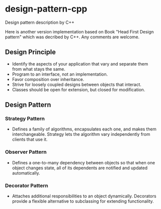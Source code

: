 # design-pattern-cpp
Design pattern description by C++

Here is another version implementation based on Book "Head First Design pattern" which was decribed by C++.
Any comments are welcome.

## Design Principle
- Identify the aspects of your application that vary and separate them from what stays the same.
- Program to an interface, not an implementation.
- Favor composition over inheritance.
- Strive for loosely coupled designs between objects that interact.
- Classes should be open for extension, but closed for modification.

## Design Pattern

### Strategy Pattern 
  - Defines a family of algorithms, encapsulates each one, and makes them interchangeable.
    Strategy lets the algorithm vary independently from clients that use it.
  
### Observer Pattern 
  - Defines a one-to-many dependency between objects so that when one object changes state,
    all of its dependents are notified and updated automatically.

### Decorator Pattern 
  - Attaches additional responsibilities to an object dynamically. 
    Decorators provide a flexible alternative to subclassing for extending functionality.
